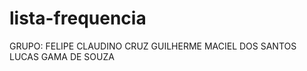 # lista-frequencia
GRUPO:
  FELIPE CLAUDINO CRUZ
  GUILHERME MACIEL DOS SANTOS 
  LUCAS GAMA DE SOUZA
